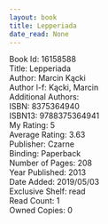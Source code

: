 ```yaml
---
layout: book
title: Lepperiada
date_read: None
---
```


Book Id: 16158588<br />
Title: Lepperiada<br />
Author: Marcin Kącki<br />
Author l-f: Kącki, Marcin<br />
Additional Authors: <br />
ISBN: 8375364940<br />
ISBN13: 9788375364941<br />
My Rating: 5<br />
Average Rating: 3.63<br />
Publisher: Czarne<br />
Binding: Paperback<br />
Number of Pages: 208<br />
Year Published: 2013<br />
Date Added: 2019/05/03<br />
Exclusive Shelf: read<br />
Read Count: 1<br />
Owned Copies: 0<br />

